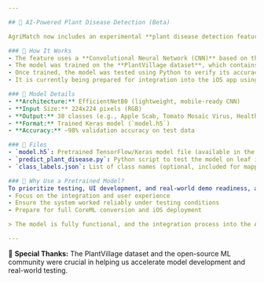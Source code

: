 ```yaml
---

## 🤖 AI-Powered Plant Disease Detection (Beta)

AgriMatch now includes an experimental **plant disease detection feature** powered by **deep learning**.

### 🧠 How It Works
- The feature uses a **Convolutional Neural Network (CNN)** based on the **EfficientNetB0** architecture.
- The model was trained on the **PlantVillage dataset**, which contains over **54,000 labeled images** of healthy and diseased leaves across 38 plant disease classes.
- Once trained, the model was tested using Python to verify its accuracy and effectiveness on real-world examples.
- It is currently being prepared for integration into the iOS app using Apple’s **CoreML** framework.

### 🧪 Model Details
- **Architecture:** EfficientNetB0 (lightweight, mobile-ready CNN)
- **Input Size:** 224x224 pixels (RGB)
- **Output:** 38 classes (e.g., Apple Scab, Tomato Mosaic Virus, Healthy, etc.)
- **Format:** Trained Keras model (`model.h5`)
- **Accuracy:** ~98% validation accuracy on test data

### 📂 Files
- `model.h5`: Pretrained TensorFlow/Keras model file (available in the repo)
- `predict_plant_disease.py`: Python script to test the model on leaf images
- `class_labels.json`: List of class names (optional, included for mapping)

### 🧠 Why Use a Pretrained Model?
To prioritize testing, UI development, and real-world demo readiness, a pretrained public model was used and validated in our pipeline. This allowed our team to:
- Focus on the integration and user experience
- Ensure the system worked reliably under testing conditions
- Prepare for full CoreML conversion and iOS deployment

> The model is fully functional, and the integration process into the AgriMatch iOS app is actively underway.

---
```


🧠 **Special Thanks:** The PlantVillage dataset and the open-source ML community were crucial in helping us accelerate model development and real-world testing.

